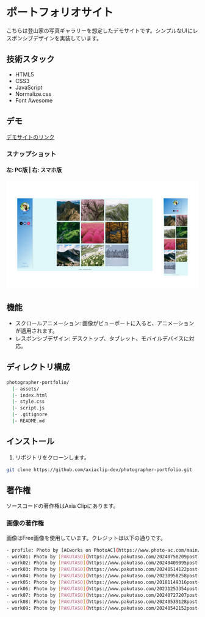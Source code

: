 # ポートフォリオサイト

こちらは登山家の写真ギャラリーを想定したデモサイトです。シンプルなUIにレスポンシブデザインを実装しています。

## 技術スタック

- HTML5
- CSS3
- JavaScript
- Normalize.css
- Font Awesome

## デモ

[デモサイトのリンク](https://axiaclip-dev.github.io/photographer-portfolio/)

### スナップショット

#### 左: PC版 | 右: スマホ版
![デモサイトイメージ](./assets/demo/photographer-portfolio.png)

## 機能

- スクロールアニメーション: 画像がビューポートに入ると、アニメーションが適用されます。
- レスポンシブデザイン: デスクトップ、タブレット、モバイルデバイスに対応。

## ディレクトリ構成

```bash
photographer-portfolio/
  |- assets/
  |- index.html
  |- style.css
  |- script.js
  |- .gitignore
  |- README.md
```

## インストール

1. リポジトリをクローンします。

```bash
git clone https://github.com/axiaclip-dev/photographer-portfolio.git
```

## 著作権
ソースコードの著作権はAxia Clipにあります。

### 画像の著作権
画像はFree画像を使用しています。クレジットは以下の通りです。

```bash
- profile: Photo by [ACworks on PhotoAC](https://www.photo-ac.com/main/detail/885078&title=%E7%95%91%E3%81%AB%E3%81%84%E3%82%8B%E8%BE%B2%E5%AE%B6%E3%81%AE%E5%A5%B3%E6%80%A715)
- work01: Photo by [PAKUTASO](https://www.pakutaso.com/20240758209post-44497.html)
- work02: Photo by [PAKUTASO](https://www.pakutaso.com/20240409095post-39834.html)
- work03: Photo by [PAKUTASO](https://www.pakutaso.com/20240514122post-51142.html)
- work04: Photo by [PAKUTASO](https://www.pakutaso.com/20230958258post-48197.html)
- work05: Photo by [PAKUTASO](https://www.pakutaso.com/20181149316post-18513.html)
- work06: Photo by [PAKUTASO](https://www.pakutaso.com/20231253354post-43987.html)
- work07: Photo by [PAKUTASO](https://www.pakutaso.com/20240727207post-44628.html)
- work08: Photo by [PAKUTASO](https://www.pakutaso.com/20240539128post-51149.html)
- work09: Photo by [PAKUTASO](https://www.pakutaso.com/20240542152post-51389.html)
```
